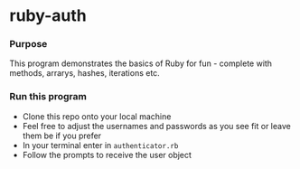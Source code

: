 # ruby-auth
### Purpose
This program demonstrates the basics of Ruby for fun - complete with methods, arrarys, hashes, iterations etc.

### Run this program
- Clone this repo onto your local machine
- Feel free to adjust the usernames and passwords as you see fit or leave them be if you prefer
- In your terminal enter in `authenticator.rb`
- Follow the prompts to receive the user object
